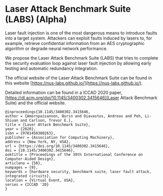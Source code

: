 # Laser Attack Benchmark Suite (LABS) (Alpha)

Laser fault injection is one of the most dangerous means to introduce faults into a target system. Attackers can exploit faults induced by lasers to, for example, retrieve confidential information from an AES cryptographic algorithm or degrade neural network performance.

We propose the Laser Attack Benchmark Suite (LABS) that tries to complete the security evaluation loop against laser fault injection by allowing early testing and automatic redundancy integration. 

The official website of the Laser Attack Benchmark Suite can be found in this website [https://nus-labs.github.io/](https://nus-labs.github.io/). 

Detailed information can be found in a ICCAD 2020 paper, [https://dl.acm.org/doi/10.1145/3400302.3415646](Laser Attack Benchmark Suite) and the official website.

```code99
@inproceedings{10.1145/3400302.3415646,
author = {Amornpaisannon, Burin and Diavastos, Andreas and Peh, Li-Shiuan and Carlson, Trevor E.},
title = {Laser Attack Benchmark Suite},
year = {2020},
isbn = {9781450380263},
publisher = {Association for Computing Machinery},
address = {New York, NY, USA},
url = {https://doi.org/10.1145/3400302.3415646},
doi = {10.1145/3400302.3415646},
ooktitle = {Proceedings of the 39th International Conference on Computer-Aided Design},
articleno = {50},
numpages = {9},
keywords = {hardware security, benchmark suite, laser fault attack, integrated circuits},
location = {Virtual Event, USA},
series = {ICCAD '20}
}
```
